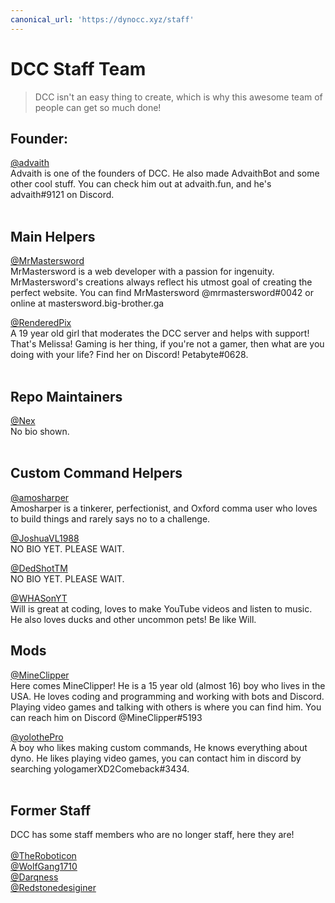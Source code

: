 ```yaml
---
canonical_url: 'https://dynocc.xyz/staff'
---
```


# DCC Staff Team
> DCC isn't an easy thing to create, which is why this awesome team of people can get so much done!


## Founder:
[@advaith](https://www.github.com/advaith1)<br/>
Advaith is one of the founders of DCC. He also made AdvaithBot and some other cool stuff. You can check him out at advaith.fun, and he's advaith#9121 on Discord.
<br/>
<br/>

## Main Helpers
[@MrMastersword](https://www.github.com/MrMastersword)<br/>
MrMastersword is a web developer with a passion for ingenuity. MrMastersword's creations always reflect his utmost goal of creating the perfect website. You can find MrMastersword @mrmastersword#0042 or online at mastersword.big-brother.ga

[@RenderedPix](https://github.com/RenderedPix)<br/>
A 19 year old girl that moderates the DCC server and helps with support! That's Melissa! Gaming is her thing, if you're not a gamer, then what are you doing with your life? Find her on Discord! Petabyte#0628.
<br/>
<br/>

## Repo Maintainers
[@Nex](https://github.com/NexWasTaken)<br/>
No bio shown.
<br/>
<br/>

## Custom Command Helpers
[@amosharper](https://github.com/amosharper)<br/>
Amosharper is a tinkerer, perfectionist, and Oxford comma user who loves to build things and rarely says no to a challenge.

[@JoshuaVL1988](https://github.com/JoshuaVL1988)<br/>
NO BIO YET. PLEASE WAIT.

[@DedShotTM](https://github.com/DedShotTM)<br/>
NO BIO YET. PLEASE WAIT.

[@WHASonYT](https://github.com/whasonyt)<br/>
Will is great at coding, loves to make YouTube videos and listen to music. He also loves ducks and other uncommon pets! Be like Will.


## Mods
[@MineClipper](https://github.com/mineclipper)<br/>
Here comes MineClipper! He is a 15 year old (almost 16) boy who lives in the USA. He loves coding and programming and working with bots and Discord. Playing video games and talking with others is where you can find him. You can reach him on Discord @MineClipper#5193

[@yolothePro](https://github.com/yolothePro)<br/>
A boy who likes making custom commands, He knows everything about dyno. He likes playing video games, you can contact him in discord by searching yologamerXD2Comeback#3434.
<br/>
<br/>

## Former Staff
DCC has some staff members who are no longer staff, here they are!<br/>
<br/>
[@TheRoboticon](https://github.com/TheRoboticon)<br/>
[@WolfGang1710](https://github.com/WolfGang1710)<br/>
[@Darqness](https://github.com/Darqness)<br/>
[@Redstonedesiginer](https://github.com/redstonedesigner)<br/>
